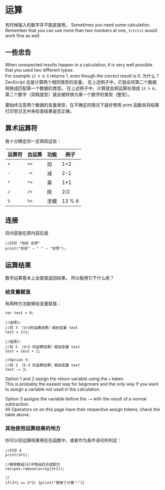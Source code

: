 # 运算

有时候输入的数字并不能直接用， Sometimes you need some calculation.  
Remember that you can use more than two numbers at one, `1+1+1+1` would work fine as well.

## 一些忠告

When unexpected results happen in a calculation, it is very well possible that you used two different types.  
For example `13 % 6.5` returns 1, even though the correct result is 0. 为什么？ ZenScript 总是计算两个相同类型的变量。 在上述例子中，它就会将第二个数据转换成匹配第一个数据的类型。 在上述例子中，计算就会把运算处理成 `13 % 6`，第二个数字（双精度型）就会被转换为第一个数字的类型（整型）。

要始终注意两个数据的变量类型，在不确定的情况下最好使用 print 函数来将结果打印至日志中来检查结果是否正确。

## 算术运算符

我十分确定你一定熟知这些：

| 运算符 | 自运算  | 功能 | 例子     |
| --- | ---- | -- | ------ |
| `+` | `+=` | 加  | 1+2    |
| `-` | `-=` | 减  | 2-1    |
| `*` | `*=` | 乘  | 1*1    |
| `/` | `/=` | 除  | 2/2    |
| `%` | `%=` | 求模 | 13 % 6 |

## 连接

将内容放在原内容后面

```zenscript
//打印 "你好 世界"
print("你好" ~ " " ~ "世界");
```

## 运算结果

数学运算基本上会直接返回结果。 所以能用它干什么呢？

### 给变量赋值

有两种方法能够给变量赋值：

```zenscript
var test = 0;

//选择1:
//将 3 （1+2的运算结果）赋给变量 text
test = 1+2;

//选择2:
//将 5 （3+2 的运算结果）赋给变量 text
test = test + 2;

//Option 3:
//将 2 （5-3 的运算结果）赋给变量 text
test -= 3;
```

Option 1 and 2 assign the return variable using the `=` token.  
This is probably the easiest way for beginners and the only way if you want to assign a variable not used in the calculation.

Option 3 assigns the variable before the `-=` with the result of a normal subtraction.  
All Operators on on this page have their respective assign tokens, check the table above.

### 其他使用运算结果的地方

你可以将运算结果用在在函数中，或者作为条件语句的判定：

```zenscript
//打印 4
print(3+1);

//移除数组[4]中物品的合成配方
recipes.remove(array[3+1]);

//
if(3+1 == 2*2) {print("使用了计算！")}
```
